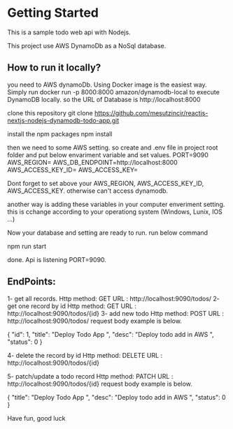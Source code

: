 # Getting Started

This is a sample todo web api with Nodejs.

This project use AWS DynamoDb as a NoSql database.

## How to run it locally?

you need to AWS dynamoDb. Using Docker image is the easiest way.
Simply run docker run -p 8000:8000 amazon/dynamodb-local to execute DynamoDB locally. so the URL of Database is http://localhost:8000

clone this repository
git clone https://github.com/mesutzincir/reactjs-nextjs-nodejs-dynamodb-todo-app.git

install the npm packages
npm install

then we need to some AWS setting. so create and .env file in project root folder and put below envariment variable and set values.
PORT=9090
AWS_REGION=
AWS_DB_ENDPOINT=http://localhost:8000
AWS_ACCESS_KEY_ID=
AWS_ACCESS_KEY=

Dont forget to set above your AWS_REGION, AWS_ACCESS_KEY_ID, AWS_ACCESS_KEY. otherwise can't access dynamodb.

another way is adding these variables in your computer enveriment setting. this is cchange according to your operationg system (Windows, Lunix, IOS ...)

Now your database and setting are ready to run.
run below command

npm run start

done. Api is listening PORT=9090.

## EndPoints:

1- get all records.
Http method: GET URL : http://localhost:9090/todos/
2- get one record by id
Http method: GET URL : http://localhost:9090/todos/{id}
3- add new todo
Http method: POST URL : http://localhost:9090/todos/
request body example is below.

{
"id": 1,
"title": "Deploy Todo App ",
"desc": "Deploy todo add in AWS ",
"status": 0
}

4- delete the record by id
Http method: DELETE URL : http://localhost:9090/todos/{id}

5- patch/update a todo record
Http method: PATCH URL : http://localhost:9090/todos/{id}
request body example is below.

{
"title": "Deploy Todo App ",
"desc": "Deploy todo add in AWS ",
"status": 0
}

Have fun, good luck
